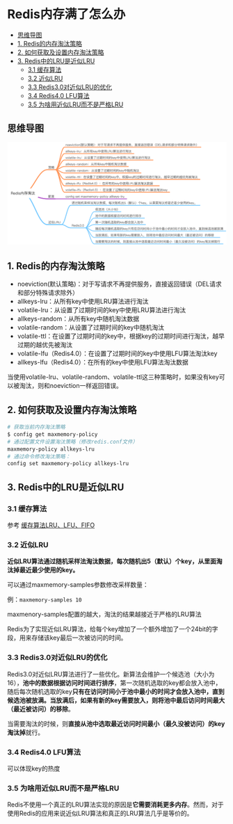 # Redis内存满了怎么办
<!-- @import "[TOC]" {cmd="toc" depthFrom=2 depthTo=6 orderedList=false} -->
<!-- code_chunk_output -->

* [思维导图](#思维导图)
* [1. Redis的内存淘汰策略](#1-redis的内存淘汰策略)
* [2. 如何获取及设置内存淘汰策略](#2-如何获取及设置内存淘汰策略)
* [3. Redis中的LRU是近似LRU](#3-redis中的lru是近似lru)
	* [3.1 缓存算法](#31-缓存算法)
	* [3.2 近似LRU](#32-近似lru)
	* [3.3 Redis3.0对近似LRU的优化](#33-redis30对近似lru的优化)
	* [3.4 Redis4.0 LFU算法](#34-redis40-lfu算法)
	* [3.5 为啥用近似LRU而不是严格LRU](#35-为啥用近似lru而不是严格lru)

<!-- /code_chunk_output -->
## 思维导图

![](assets/Redis内存淘汰.png)

## 1. Redis的内存淘汰策略

- noeviction(默认策略)：对于写请求不再提供服务，直接返回错误（DEL请求和部分特殊请求除外）
- allkeys-lru：从所有key中使用LRU算法进行淘汰
- volatile-lru：从设置了过期时间的key中使用LRU算法进行淘汰
- allkeys-random：从所有key中随机淘汰数据
- volatile-random：从设置了过期时间的key中随机淘汰
- volatile-ttl：在设置了过期时间的key中，根据key的过期时间进行淘汰，越早过期的越优先被淘汰
- volatile-lfu（Redis4.0）：在设置了过期时间的key中使用LFU算法淘汰key
- allkeys-lfu（Redis4.0）：在所有的key中使用LFU算法淘汰数据

当使用volatile-lru、volatile-random、volatile-ttl这三种策略时，如果没有key可以被淘汰，则和noeviction一样返回错误。

## 2. 如何获取及设置内存淘汰策略

```sh
# 获取当前内存淘汰策略
$ config get maxmemory-policy
# 通过配置文件设置淘汰策略（修改redis.conf文件）
maxmemory-policy allkeys-lru
# 通过命令修改淘汰策略：
config set maxmemory-policy allkeys-lru
```

## 3. Redis中的LRU是近似LRU

### 3.1 缓存算法

参考 [缓存算法LRU、LFU、FIFO](https://gknoone.github.io/java-interview/#/算法/缓存算法LRU、LFU、FIFO)

### 3.2 近似LRU

**近似LRU算法通过随机采样法淘汰数据，每次随机出5（默认）个key，从里面淘汰掉最近最少使用的key。**

可以通过maxmemory-samples参数修改采样数量：

例：`maxmemory-samples 10`

maxmenory-samples配置的越大，淘汰的结果越接近于严格的LRU算法

Redis为了实现近似LRU算法，给每个key增加了一个额外增加了一个24bit的字段，用来存储该key最后一次被访问的时间。

### 3.3 Redis3.0对近似LRU的优化

Redis3.0对近似LRU算法进行了一些优化。新算法会维护一个候选池（大小为16），**池中的数据根据访问时间进行排序**，第一次随机选取的key都会放入池中，随后每次随机选取的key**只有在访问时间小于池中最小的时间才会放入池中，直到候选池被放满。当放满后，如果有新的key需要放入，则将池中最后访问时间最大（最近被访问）的移除**。

当需要淘汰的时候，则**直接从池中选取最近访问时间最小（最久没被访问）的key淘汰掉**就行。

### 3.4 Redis4.0 LFU算法

可以体现key的热度

### 3.5 为啥用近似LRU而不是严格LRU

Redis不使用一个真正的LRU算法实现的原因是**它需要消耗更多内存**。然而，对于使用Redis的应用来说近似LRU算法和真正的LRU算法几乎是等价的。
